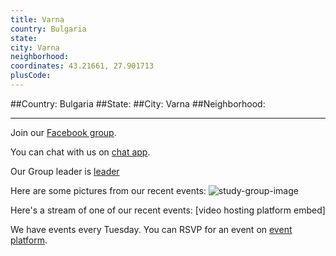 ```yaml
---
title: Varna
country: Bulgaria
state: 
city: Varna
neighborhood: 
coordinates: 43.21661, 27.901713
plusCode:
---
```


##Country: Bulgaria
##State: 
##City: Varna
##Neighborhood: 
*****
Join our [Facebook group](https://www.facebook.com/groups/free.code.camp.varna).

You can chat with us on [chat app]().

Our Group leader is [leader]()

Here are some pictures from our recent events:
![study-group-image]()

Here's a stream of one of our recent events:
[video hosting platform embed]

We have events every Tuesday. You can RSVP for an event on [event platform]().

